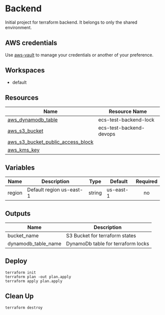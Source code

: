 # Backend

Initial project for terraform backend. It belongs to only the shared environment.

## AWS credentials

Use [aws-vault](https://github.com/99designs/aws-vault) to manage your credentials or another of your preference.

## Workspaces

- default

## Resources

| Name                                                                                                                                           | Resource Name           |
| ---------------------------------------------------------------------------------------------------------------------------------------------- | ----------------------- |
| [aws_dynamodb_table](https://registry.terraform.io/providers/hashicorp/aws/latest/docs/resources/dynamodb_table)                               | ecs-test-backend-lock   |
| [aws_s3_bucket](https://registry.terraform.io/providers/hashicorp/aws/latest/docs/resources/s3_bucket)                                         | ecs-test-backend-devops |
| [aws_s3_bucket_public_access_block](https://registry.terraform.io/providers/hashicorp/aws/latest/docs/resources/s3_bucket_public_access_block) |
| [aws_kms_key](https://registry.terraform.io/providers/hashicorp/aws/latest/docs/resources/kms_key)                                             |

## Variables

| Name   | Description              | Type   | Default   | Required |
| ------ | ------------------------ | ------ | --------- | :------: |
| region | Default region us-east-1 | string | us-east-1 |    no    |

## Outputs

| Name                | Description                        |
| ------------------- | ---------------------------------- |
| bucket_name         | S3 Bucket for terraform states     |
| dynamodb_table_name | DynamoDb table for terraform locks |

## Deploy

```
terraform init
terraform plan -out plan.apply
terraform apply plan.apply
```

## Clean Up

```
terraform destroy
```
